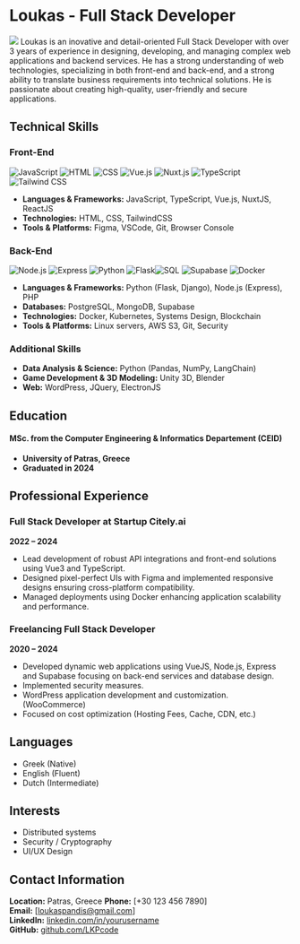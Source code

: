 # Loukas - Full Stack Developer


<img src="./profile.jpg" class='profile-pic'>
Loukas is an inovative and detail-oriented Full Stack Developer with over 3 years of experience in designing, developing, and managing complex web applications and backend services. He has a strong understanding of web technologies, specializing in both front-end and back-end, and a strong ability to translate business requirements into technical solutions. He is passionate about creating high-quality, user-friendly and secure applications.


## Technical Skills


### Front-End

<div class=badges><img alt=JavaScript src="https://img.shields.io/badge/-JavaScript-F7DF1E?logo=javascript&logoColor=black&style=flat-square"> <img alt=HTML src="https://img.shields.io/badge/-HTML5-E34F26?logo=html5&logoColor=white&style=flat-square"> <img alt=CSS src="https://img.shields.io/badge/-CSS3-1572B6?logo=css3&logoColor=white&style=flat-square"> <img alt=Vue.js src="https://img.shields.io/badge/-Vue.js-4FC08D?logo=vue.js&logoColor=white&style=flat-square"> <img alt=Nuxt.js src="https://img.shields.io/badge/-Nuxt.js-00DC82?logo=nuxt.js&logoColor=black&style=flat-square"> <img alt=TypeScript src="https://img.shields.io/badge/-TypeScript-3178C6?logo=typescript&logoColor=white&style=flat-square"> <img alt="Tailwind CSS"src="https://img.shields.io/badge/-Tailwind_CSS-38B2AC?logo=tailwind-css&logoColor=white&style=flat-square"></div>

- **Languages & Frameworks:** JavaScript, TypeScript, Vue.js, NuxtJS, ReactJS
- **Technologies:** HTML, CSS, TailwindCSS
- **Tools & Platforms:** Figma, VSCode, Git, Browser Console

### Back-End

<div class=badges> <img alt=Node.js src="https://img.shields.io/badge/-Node.js-339933?logo=node.js&logoColor=white&style=flat-square"> <img alt=Express src="https://img.shields.io/badge/-Express-000000?logo=express&logoColor=white&style=flat-square"> <img alt=Python src="https://img.shields.io/badge/-Python-3776AB?logo=python&logoColor=white&style=flat-square"> <img alt=Flask src="https://img.shields.io/badge/-Flask-000000?logo=flask&logoColor=white&style=flat-square"><img alt=SQL src="https://img.shields.io/badge/-SQL-336791?logo=postgresql&logoColor=white&style=flat-square"> <img alt=Supabase src="https://img.shields.io/badge/-Supabase-3ECF8E?logo=supabase&logoColor=white&style=flat-square"> <img alt=Docker src="https://img.shields.io/badge/-Docker-2496ED?logo=docker&logoColor=white&style=flat-square"></div>


- **Languages & Frameworks:** Python (Flask, Django), Node.js (Express), PHP
- **Databases:** PostgreSQL, MongoDB, Supabase
- **Technologies:** Docker, Kubernetes, Systems Design, Blockchain
- **Tools & Platforms:** Linux servers, AWS S3, Git, Security

### Additional Skills
- **Data Analysis & Science:** Python (Pandas, NumPy, LangChain)
- **Game Development & 3D Modeling:** Unity 3D, Blender
- **Web:** WordPress, JQuery, ElectronJS


## Education
#### MSc. from the Computer Engineering & Informatics Departement (CEID)
- **University of Patras, Greece**  
- **Graduated in 2024**

## Professional Experience

### Full Stack Developer at **Startup Citely.ai**

**2022 – 2024**
- Lead development of robust API integrations and front-end solutions using Vue3 and TypeScript.
- Designed pixel-perfect UIs with Figma and implemented responsive designs ensuring cross-platform compatibility.
- Managed deployments using Docker enhancing application scalability and performance.

### Freelancing Full Stack Developer
**2020 – 2024**
- Developed dynamic web applications using VueJS, Node.js, Express and Supabase focusing on back-end services and database design.
- Implemented security measures.
- WordPress application development and customization. (WooCommerce)
- Focused on cost optimization (Hosting Fees, Cache, CDN, etc.)


## Languages
- Greek (Native)
- English (Fluent)
- Dutch (Intermediate)


## Interests
- Distributed systems
- Security / Cryptography
- UI/UX Design

## Contact Information
**Location:** Patras, Greece
**Phone:** [+30 123 456 7890]  
**Email:** [loukaspandis@gmail.com]  
**LinkedIn:** [linkedin.com/in/yourusername](https://www.linkedin.com)  
**GitHub:** [github.com/LKPcode](https://github.com/LKPcode)  
